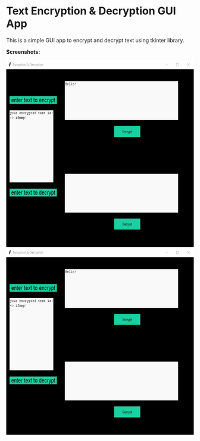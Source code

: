 # Text Encryption & Decryption GUI App
This is a simple GUI app to encrypt and decrypt text using tkinter library. 

**Screenshots:**

<img src='Screenshot 2022-04-24 171945.jpg' alt='sh1' height=500>

<img src='Screenshot 2022-04-24 171945.jpg' alt='sh2' height=500>
